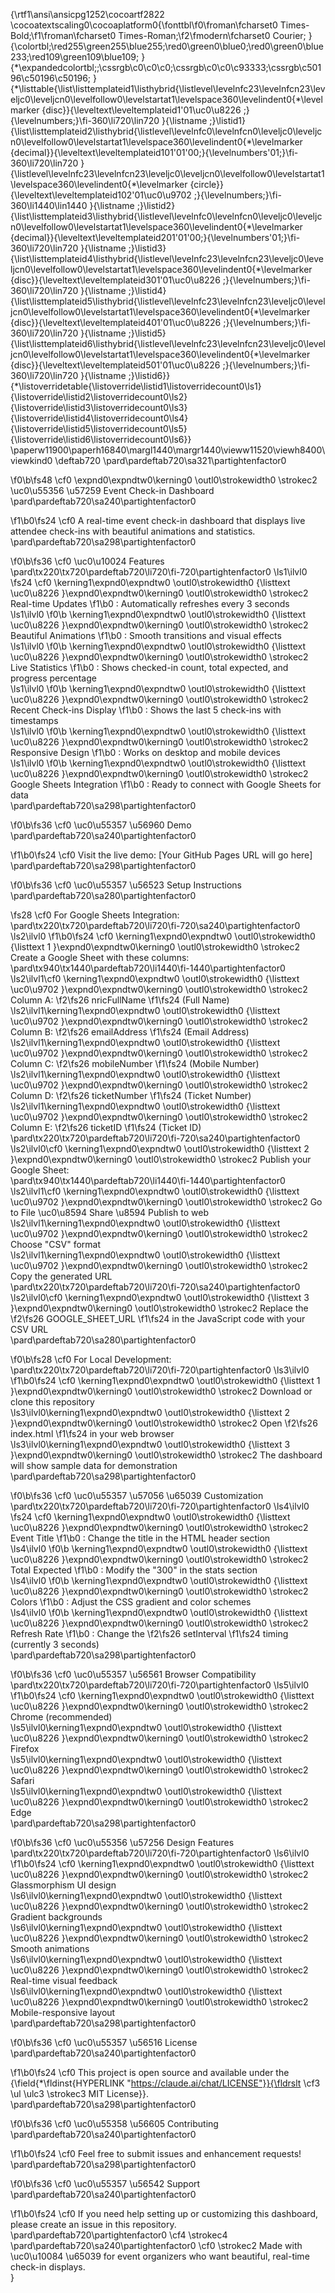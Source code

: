 {\rtf1\ansi\ansicpg1252\cocoartf2822
\cocoatextscaling0\cocoaplatform0{\fonttbl\f0\froman\fcharset0 Times-Bold;\f1\froman\fcharset0 Times-Roman;\f2\fmodern\fcharset0 Courier;
}
{\colortbl;\red255\green255\blue255;\red0\green0\blue0;\red0\green0\blue233;\red109\green109\blue109;
}
{\*\expandedcolortbl;;\cssrgb\c0\c0\c0;\cssrgb\c0\c0\c93333;\cssrgb\c50196\c50196\c50196;
}
{\*\listtable{\list\listtemplateid1\listhybrid{\listlevel\levelnfc23\levelnfcn23\leveljc0\leveljcn0\levelfollow0\levelstartat1\levelspace360\levelindent0{\*\levelmarker \{disc\}}{\leveltext\leveltemplateid1\'01\uc0\u8226 ;}{\levelnumbers;}\fi-360\li720\lin720 }{\listname ;}\listid1}
{\list\listtemplateid2\listhybrid{\listlevel\levelnfc0\levelnfcn0\leveljc0\leveljcn0\levelfollow0\levelstartat1\levelspace360\levelindent0{\*\levelmarker \{decimal\}}{\leveltext\leveltemplateid101\'01\'00;}{\levelnumbers\'01;}\fi-360\li720\lin720 }{\listlevel\levelnfc23\levelnfcn23\leveljc0\leveljcn0\levelfollow0\levelstartat1\levelspace360\levelindent0{\*\levelmarker \{circle\}}{\leveltext\leveltemplateid102\'01\uc0\u9702 ;}{\levelnumbers;}\fi-360\li1440\lin1440 }{\listname ;}\listid2}
{\list\listtemplateid3\listhybrid{\listlevel\levelnfc0\levelnfcn0\leveljc0\leveljcn0\levelfollow0\levelstartat1\levelspace360\levelindent0{\*\levelmarker \{decimal\}}{\leveltext\leveltemplateid201\'01\'00;}{\levelnumbers\'01;}\fi-360\li720\lin720 }{\listname ;}\listid3}
{\list\listtemplateid4\listhybrid{\listlevel\levelnfc23\levelnfcn23\leveljc0\leveljcn0\levelfollow0\levelstartat1\levelspace360\levelindent0{\*\levelmarker \{disc\}}{\leveltext\leveltemplateid301\'01\uc0\u8226 ;}{\levelnumbers;}\fi-360\li720\lin720 }{\listname ;}\listid4}
{\list\listtemplateid5\listhybrid{\listlevel\levelnfc23\levelnfcn23\leveljc0\leveljcn0\levelfollow0\levelstartat1\levelspace360\levelindent0{\*\levelmarker \{disc\}}{\leveltext\leveltemplateid401\'01\uc0\u8226 ;}{\levelnumbers;}\fi-360\li720\lin720 }{\listname ;}\listid5}
{\list\listtemplateid6\listhybrid{\listlevel\levelnfc23\levelnfcn23\leveljc0\leveljcn0\levelfollow0\levelstartat1\levelspace360\levelindent0{\*\levelmarker \{disc\}}{\leveltext\leveltemplateid501\'01\uc0\u8226 ;}{\levelnumbers;}\fi-360\li720\lin720 }{\listname ;}\listid6}}
{\*\listoverridetable{\listoverride\listid1\listoverridecount0\ls1}{\listoverride\listid2\listoverridecount0\ls2}{\listoverride\listid3\listoverridecount0\ls3}{\listoverride\listid4\listoverridecount0\ls4}{\listoverride\listid5\listoverridecount0\ls5}{\listoverride\listid6\listoverridecount0\ls6}}
\paperw11900\paperh16840\margl1440\margr1440\vieww11520\viewh8400\viewkind0
\deftab720
\pard\pardeftab720\sa321\partightenfactor0

\f0\b\fs48 \cf0 \expnd0\expndtw0\kerning0
\outl0\strokewidth0 \strokec2 \uc0\u55356 \u57259  Event Check-in Dashboard\
\pard\pardeftab720\sa240\partightenfactor0

\f1\b0\fs24 \cf0 A real-time event check-in dashboard that displays live attendee check-ins with beautiful animations and statistics.\
\pard\pardeftab720\sa298\partightenfactor0

\f0\b\fs36 \cf0 \uc0\u10024  Features\
\pard\tx220\tx720\pardeftab720\li720\fi-720\partightenfactor0
\ls1\ilvl0
\fs24 \cf0 \kerning1\expnd0\expndtw0 \outl0\strokewidth0 {\listtext	\uc0\u8226 	}\expnd0\expndtw0\kerning0
\outl0\strokewidth0 \strokec2 Real-time Updates
\f1\b0 : Automatically refreshes every 3 seconds\
\ls1\ilvl0
\f0\b \kerning1\expnd0\expndtw0 \outl0\strokewidth0 {\listtext	\uc0\u8226 	}\expnd0\expndtw0\kerning0
\outl0\strokewidth0 \strokec2 Beautiful Animations
\f1\b0 : Smooth transitions and visual effects\
\ls1\ilvl0
\f0\b \kerning1\expnd0\expndtw0 \outl0\strokewidth0 {\listtext	\uc0\u8226 	}\expnd0\expndtw0\kerning0
\outl0\strokewidth0 \strokec2 Live Statistics
\f1\b0 : Shows checked-in count, total expected, and progress percentage\
\ls1\ilvl0
\f0\b \kerning1\expnd0\expndtw0 \outl0\strokewidth0 {\listtext	\uc0\u8226 	}\expnd0\expndtw0\kerning0
\outl0\strokewidth0 \strokec2 Recent Check-ins Display
\f1\b0 : Shows the last 5 check-ins with timestamps\
\ls1\ilvl0
\f0\b \kerning1\expnd0\expndtw0 \outl0\strokewidth0 {\listtext	\uc0\u8226 	}\expnd0\expndtw0\kerning0
\outl0\strokewidth0 \strokec2 Responsive Design
\f1\b0 : Works on desktop and mobile devices\
\ls1\ilvl0
\f0\b \kerning1\expnd0\expndtw0 \outl0\strokewidth0 {\listtext	\uc0\u8226 	}\expnd0\expndtw0\kerning0
\outl0\strokewidth0 \strokec2 Google Sheets Integration
\f1\b0 : Ready to connect with Google Sheets for data\
\pard\pardeftab720\sa298\partightenfactor0

\f0\b\fs36 \cf0 \uc0\u55357 \u56960  Demo\
\pard\pardeftab720\sa240\partightenfactor0

\f1\b0\fs24 \cf0 Visit the live demo: [Your GitHub Pages URL will go here]\
\pard\pardeftab720\sa298\partightenfactor0

\f0\b\fs36 \cf0 \uc0\u55357 \u56523  Setup Instructions\
\pard\pardeftab720\sa280\partightenfactor0

\fs28 \cf0 For Google Sheets Integration:\
\pard\tx220\tx720\pardeftab720\li720\fi-720\sa240\partightenfactor0
\ls2\ilvl0
\f1\b0\fs24 \cf0 \kerning1\expnd0\expndtw0 \outl0\strokewidth0 {\listtext	1	}\expnd0\expndtw0\kerning0
\outl0\strokewidth0 \strokec2 Create a Google Sheet with these columns:\
\pard\tx940\tx1440\pardeftab720\li1440\fi-1440\partightenfactor0
\ls2\ilvl1\cf0 \kerning1\expnd0\expndtw0 \outl0\strokewidth0 {\listtext	\uc0\u9702 	}\expnd0\expndtw0\kerning0
\outl0\strokewidth0 \strokec2 Column A: 
\f2\fs26 nricFullName
\f1\fs24  (Full Name)\
\ls2\ilvl1\kerning1\expnd0\expndtw0 \outl0\strokewidth0 {\listtext	\uc0\u9702 	}\expnd0\expndtw0\kerning0
\outl0\strokewidth0 \strokec2 Column B: 
\f2\fs26 emailAddress
\f1\fs24  (Email Address)\
\ls2\ilvl1\kerning1\expnd0\expndtw0 \outl0\strokewidth0 {\listtext	\uc0\u9702 	}\expnd0\expndtw0\kerning0
\outl0\strokewidth0 \strokec2 Column C: 
\f2\fs26 mobileNumber
\f1\fs24  (Mobile Number)\
\ls2\ilvl1\kerning1\expnd0\expndtw0 \outl0\strokewidth0 {\listtext	\uc0\u9702 	}\expnd0\expndtw0\kerning0
\outl0\strokewidth0 \strokec2 Column D: 
\f2\fs26 ticketNumber
\f1\fs24  (Ticket Number)\
\ls2\ilvl1\kerning1\expnd0\expndtw0 \outl0\strokewidth0 {\listtext	\uc0\u9702 	}\expnd0\expndtw0\kerning0
\outl0\strokewidth0 \strokec2 Column E: 
\f2\fs26 ticketID
\f1\fs24  (Ticket ID)\
\pard\tx220\tx720\pardeftab720\li720\fi-720\sa240\partightenfactor0
\ls2\ilvl0\cf0 \kerning1\expnd0\expndtw0 \outl0\strokewidth0 {\listtext	2	}\expnd0\expndtw0\kerning0
\outl0\strokewidth0 \strokec2 Publish your Google Sheet:\
\pard\tx940\tx1440\pardeftab720\li1440\fi-1440\partightenfactor0
\ls2\ilvl1\cf0 \kerning1\expnd0\expndtw0 \outl0\strokewidth0 {\listtext	\uc0\u9702 	}\expnd0\expndtw0\kerning0
\outl0\strokewidth0 \strokec2 Go to File \uc0\u8594  Share \u8594  Publish to web\
\ls2\ilvl1\kerning1\expnd0\expndtw0 \outl0\strokewidth0 {\listtext	\uc0\u9702 	}\expnd0\expndtw0\kerning0
\outl0\strokewidth0 \strokec2 Choose "CSV" format\
\ls2\ilvl1\kerning1\expnd0\expndtw0 \outl0\strokewidth0 {\listtext	\uc0\u9702 	}\expnd0\expndtw0\kerning0
\outl0\strokewidth0 \strokec2 Copy the generated URL\
\pard\tx220\tx720\pardeftab720\li720\fi-720\sa240\partightenfactor0
\ls2\ilvl0\cf0 \kerning1\expnd0\expndtw0 \outl0\strokewidth0 {\listtext	3	}\expnd0\expndtw0\kerning0
\outl0\strokewidth0 \strokec2 Replace the 
\f2\fs26 GOOGLE_SHEET_URL
\f1\fs24  in the JavaScript code with your CSV URL\
\pard\pardeftab720\sa280\partightenfactor0

\f0\b\fs28 \cf0 For Local Development:\
\pard\tx220\tx720\pardeftab720\li720\fi-720\partightenfactor0
\ls3\ilvl0
\f1\b0\fs24 \cf0 \kerning1\expnd0\expndtw0 \outl0\strokewidth0 {\listtext	1	}\expnd0\expndtw0\kerning0
\outl0\strokewidth0 \strokec2 Download or clone this repository\
\ls3\ilvl0\kerning1\expnd0\expndtw0 \outl0\strokewidth0 {\listtext	2	}\expnd0\expndtw0\kerning0
\outl0\strokewidth0 \strokec2 Open 
\f2\fs26 index.html
\f1\fs24  in your web browser\
\ls3\ilvl0\kerning1\expnd0\expndtw0 \outl0\strokewidth0 {\listtext	3	}\expnd0\expndtw0\kerning0
\outl0\strokewidth0 \strokec2 The dashboard will show sample data for demonstration\
\pard\pardeftab720\sa298\partightenfactor0

\f0\b\fs36 \cf0 \uc0\u55357 \u57056 \u65039  Customization\
\pard\tx220\tx720\pardeftab720\li720\fi-720\partightenfactor0
\ls4\ilvl0
\fs24 \cf0 \kerning1\expnd0\expndtw0 \outl0\strokewidth0 {\listtext	\uc0\u8226 	}\expnd0\expndtw0\kerning0
\outl0\strokewidth0 \strokec2 Event Title
\f1\b0 : Change the title in the HTML header section\
\ls4\ilvl0
\f0\b \kerning1\expnd0\expndtw0 \outl0\strokewidth0 {\listtext	\uc0\u8226 	}\expnd0\expndtw0\kerning0
\outl0\strokewidth0 \strokec2 Total Expected
\f1\b0 : Modify the "300" in the stats section\
\ls4\ilvl0
\f0\b \kerning1\expnd0\expndtw0 \outl0\strokewidth0 {\listtext	\uc0\u8226 	}\expnd0\expndtw0\kerning0
\outl0\strokewidth0 \strokec2 Colors
\f1\b0 : Adjust the CSS gradient and color schemes\
\ls4\ilvl0
\f0\b \kerning1\expnd0\expndtw0 \outl0\strokewidth0 {\listtext	\uc0\u8226 	}\expnd0\expndtw0\kerning0
\outl0\strokewidth0 \strokec2 Refresh Rate
\f1\b0 : Change the 
\f2\fs26 setInterval
\f1\fs24  timing (currently 3 seconds)\
\pard\pardeftab720\sa298\partightenfactor0

\f0\b\fs36 \cf0 \uc0\u55357 \u56561  Browser Compatibility\
\pard\tx220\tx720\pardeftab720\li720\fi-720\partightenfactor0
\ls5\ilvl0
\f1\b0\fs24 \cf0 \kerning1\expnd0\expndtw0 \outl0\strokewidth0 {\listtext	\uc0\u8226 	}\expnd0\expndtw0\kerning0
\outl0\strokewidth0 \strokec2 Chrome (recommended)\
\ls5\ilvl0\kerning1\expnd0\expndtw0 \outl0\strokewidth0 {\listtext	\uc0\u8226 	}\expnd0\expndtw0\kerning0
\outl0\strokewidth0 \strokec2 Firefox\
\ls5\ilvl0\kerning1\expnd0\expndtw0 \outl0\strokewidth0 {\listtext	\uc0\u8226 	}\expnd0\expndtw0\kerning0
\outl0\strokewidth0 \strokec2 Safari\
\ls5\ilvl0\kerning1\expnd0\expndtw0 \outl0\strokewidth0 {\listtext	\uc0\u8226 	}\expnd0\expndtw0\kerning0
\outl0\strokewidth0 \strokec2 Edge\
\pard\pardeftab720\sa298\partightenfactor0

\f0\b\fs36 \cf0 \uc0\u55356 \u57256  Design Features\
\pard\tx220\tx720\pardeftab720\li720\fi-720\partightenfactor0
\ls6\ilvl0
\f1\b0\fs24 \cf0 \kerning1\expnd0\expndtw0 \outl0\strokewidth0 {\listtext	\uc0\u8226 	}\expnd0\expndtw0\kerning0
\outl0\strokewidth0 \strokec2 Glassmorphism UI design\
\ls6\ilvl0\kerning1\expnd0\expndtw0 \outl0\strokewidth0 {\listtext	\uc0\u8226 	}\expnd0\expndtw0\kerning0
\outl0\strokewidth0 \strokec2 Gradient backgrounds\
\ls6\ilvl0\kerning1\expnd0\expndtw0 \outl0\strokewidth0 {\listtext	\uc0\u8226 	}\expnd0\expndtw0\kerning0
\outl0\strokewidth0 \strokec2 Smooth animations\
\ls6\ilvl0\kerning1\expnd0\expndtw0 \outl0\strokewidth0 {\listtext	\uc0\u8226 	}\expnd0\expndtw0\kerning0
\outl0\strokewidth0 \strokec2 Real-time visual feedback\
\ls6\ilvl0\kerning1\expnd0\expndtw0 \outl0\strokewidth0 {\listtext	\uc0\u8226 	}\expnd0\expndtw0\kerning0
\outl0\strokewidth0 \strokec2 Mobile-responsive layout\
\pard\pardeftab720\sa298\partightenfactor0

\f0\b\fs36 \cf0 \uc0\u55357 \u56516  License\
\pard\pardeftab720\sa240\partightenfactor0

\f1\b0\fs24 \cf0 This project is open source and available under the {\field{\*\fldinst{HYPERLINK "https://claude.ai/chat/LICENSE"}}{\fldrslt \cf3 \ul \ulc3 \strokec3 MIT License}}.\
\pard\pardeftab720\sa298\partightenfactor0

\f0\b\fs36 \cf0 \uc0\u55358 \u56605  Contributing\
\pard\pardeftab720\sa240\partightenfactor0

\f1\b0\fs24 \cf0 Feel free to submit issues and enhancement requests!\
\pard\pardeftab720\sa298\partightenfactor0

\f0\b\fs36 \cf0 \uc0\u55357 \u56542  Support\
\pard\pardeftab720\sa240\partightenfactor0

\f1\b0\fs24 \cf0 If you need help setting up or customizing this dashboard, please create an issue in this repository.\
\pard\pardeftab720\partightenfactor0
\cf4 \strokec4 \
\pard\pardeftab720\sa240\partightenfactor0
\cf0 \strokec2 Made with \uc0\u10084 \u65039  for event organizers who want beautiful, real-time check-in displays.\
}